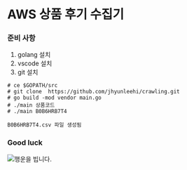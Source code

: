 # AWS 상품 후기 수집기

### 준비 사항 
1. golang 설치
2. vscode 설치 
3. git 설치
```
# ce $GOPATH/src
# git clone  https://github.com/jhyunleehi/crawling.git
# go build -mod vendor main.go
# ./main 상품코드 
# ./main B0B6HRB7T4

B0B6HRB7T4.csv 파일 생성됨  
```

### Good luck

![행운을 빕니다. ](https://media.istockphoto.com/id/611778400/photo/happy-man-showing-thumb-up.jpg?s=170667a&w=0&k=20&c=O2RHAuRaWvveIduXAGXLtHaGLXrXS7WeEBeAdkkMRbY=)